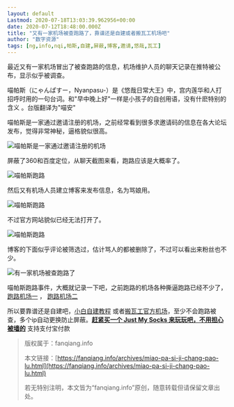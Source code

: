 ```yaml
---
layout: default
Lastmod: 2020-07-18T13:03:39.962956+00:00
date: 2020-07-12T18:48:00.000Z
title: "又有一家机场被查跑路了，靠谱还是自建或者搬瓦工机场吧"
author: "数字资源"
tags: [ng,info,nqi,帕斯,自建,屏蔽,博客,邀请,悠哉,瓦工]
---
```


最近又有一家机场冒出了被查跑路的信息，机场维护人员的聊天记录在推特被公布，显示似乎被调查。

喵帕斯（にゃんぱすー，Nyanpasu-）是《悠哉日常大王》中，宫内莲华和人打招呼时用的一句台词。和"早中晚上好"一样是小孩子的自创用语，没有什麽特别的含义 。台版翻译为"喵安"

喵帕斯是一家通过邀请注册的机场，之前经常看到很多求邀请码的信息在各大论坛发布，觉得非常神秘，逼格貌似很高。

![喵帕斯是一家通过邀请注册的机场](https://images.weserv.nl/?url=https%3A//www.fanqiang.info/usr/uploads/2020/07/2245589690.jpg)

屏蔽了360和百度定位，从聊天截图来看，跑路应该是大概率了。

![喵帕斯跑路](https://images.weserv.nl/?url=https%3A//www.fanqiang.info/usr/uploads/2020/07/2420939949.jpg)

然后又有机场人员建立博客来发布信息，名为骂娘用。

![喵帕斯跑路](https://images.weserv.nl/?url=https%3A//www.fanqiang.info/usr/uploads/2020/07/2851087615.png)

不过官方网站貌似已经无法打开了。

![喵帕斯跑路](https://images.weserv.nl/?url=https%3A//www.fanqiang.info/usr/uploads/2020/07/2578768086.jpg)

博客的下面似乎评论被筛选过，估计骂人的都被删除了，不过可以看出来粉丝也不少。

![有一家机场被查跑路了](https://images.weserv.nl/?url=https%3A//www.fanqiang.info/usr/uploads/2020/07/1969370678.jpg)

喵帕斯跑路事件，大概就记录一下吧，之前跑路的机场各种撕逼跑路已经不少了， [跑路机场一](https://fanqiang.info/archives/PdoMo-DNS-closed.html) ， [跑路机场二](https://fanqiang.info/archives/ai-guo-ji-chang-guan-bi-le.html)

所以要靠谱还是自建吧，[小白自建教程](https://fanqiang.info/archives/vultr-google-bbr-shadowsocks-tutorials.html) 或者[搬瓦工官方机场](https://fanqiang.info/archives/justmysocks-full-tutorial-for-beginners.html)，至少不会跑路被查，多个ip自动更换防止屏蔽。**[赶紧买一个 Just My Socks 来玩玩吧，不用担心被墙的](https://fanqiang.info/go/justmysocks/)** 支持支付宝付款

> 版权属于：fanqiang.info
> 
> 本文链接：[https://fanqiang.info/archives/miao-pa-si-ji-chang-pao-lu.html](https://fanqiang.info/archives/miao-pa-si-ji-chang-pao-lu.html)
> 
> 若无特别注明，本文皆为“fanqiang.info”原创，随意转载但请保留文章出处。

